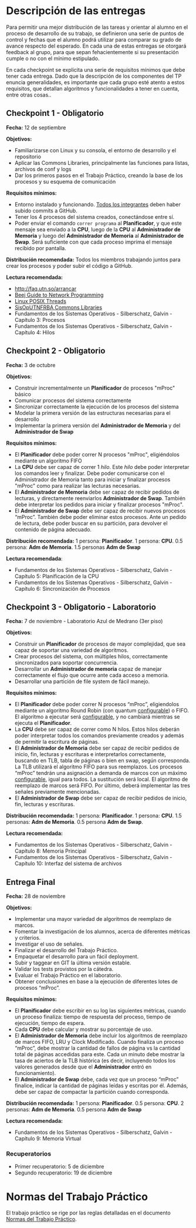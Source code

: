 # Descripción de las entregas

Para permitir una mejor distribución de las tareas y orientar al alumno en el proceso de desarrollo de su trabajo, se definieron una serie de puntos de control y fechas que el alumno podrá utilizar para comparar su grado de avance respecto del esperado. En cada una de estas entregas se otorgará feedback al grupo, para que sepan fehacientemente si su presentación cumple o no con el mínimo estipulado.

En cada checkpoint se explicita una serie de requisitos mínimos que debe tener cada entrega. Dado que la descripción de los componentes del TP enuncia generalidades, es importante que cada grupo esté atento a estos requisitos, que detallan algoritmos y funcionalidades a tener en cuenta, entre otras cosas..

## Checkpoint 1 - Obligatorio

**Fecha:** 12 de septiembre

**Objetivos:**
- Familiarizarse con Linux y su consola, el entorno de desarrollo y el repositorio
- Aplicar las Commons Libraries, principalmente las funciones para listas, archivos de conf y logs
- Dar los primeros pasos en el Trabajo Práctico, creando la base de los procesos y su esquema de comunicación

**Requisitos mínimos:**
- Entorno instalado y funcionando. <u>Todos los integrantes</u> deben haber subido commits a GitHub.
- Tener los 4 procesos del sistema creados, conectándose entre sí.
- Poder enviar el comando `correr programa` al **Planificador**, y que este mensaje sea enviado a la **CPU**, luego de la **CPU** al **Administrador de Memoria** y luego del **Administrador de Memoria** al **Administrador de Swap**. Será suficiente con que cada proceso imprima el mensaje recibido por pantalla.

**Distribución recomendada:** Todos los miembros trabajando juntos para crear los procesos y poder subir el código a GitHub.

**Lectura recomendada:**
- http://faq.utn.so/arrancar
- [Beej Guide to Network Programming](http://beej.us/guide/bgnet/output/html/multipage/index.html)
- [Linux POSIX Threads](http://www.yolinux.com/TUTORIALS/LinuxTutorialPosixThreads.html)
- [SisOpUTNFRBA Commons Libraries](https://github.com/sisoputnfrba/so-commons-library)
- Fundamentos de los Sistemas Operativos - Silberschatz, Galvin - Capítulo 3: Procesos
- Fundamentos de los Sistemas Operativos - Silberschatz, Galvin - Capítulo 4: Hilos

## Checkpoint 2 - Obligatorio

**Fecha:** 3 de octubre

**Objetivos:**
- Construir incrementalmente un **Planificador** de procesos "mProc" básico
- Comunicar procesos del sistema correctamente
- Sincronizar correctamente la ejecución de los procesos del sistema
- Modelar la primera versión de las estructuras necesarias para el desarrollo
- Implementar la primera versión del **Administrador de Memoria** y del **Administrador de Swap**

**Requisitos mínimos:**
- El **Planificador** debe poder correr N procesos "mProc", eligiéndolos mediante un algoritmo FIFO
- La **CPU** debe ser capaz de correr 1 *hilo*. Este *hilo* debe poder interpretar los comandos leer y finalizar. Debe poder comunicarse con el Administrador de Memoria tanto para iniciar y finalizar procesos "mProc" como para realizar las lecturas necesarias.
- El **Administrador de Memoria** debe ser capaz de recibir pedidos de lecturas, y directamente reenviarlos **Administrador de Swap**. También debe interpretar los pedidos para iniciar y finalizar procesos "mProc".
- El **Administrador de Swap** debe ser capaz de recibir nuevos procesos “mProc”. También debe poder eliminar estos procesos. Ante un pedido de lectura, debe poder buscar en su partición, para devolver el contenido de página adecuado.

**Distribución recomendada:** 
1 persona: **Planificador**. 1 persona: **CPU**. 0.5 persona: **Adm de Memoria**. 1.5 personas **Adm de Swap** 

**Lectura recomendada**:
- Fundamentos de los Sistemas Operativos - Silberschatz, Galvin - Capítulo 5: Planificación de la CPU
- Fundamentos de los Sistemas Operativos - Silberschatz, Galvin - Capítulo 6: Sincronización de Procesos


## Checkpoint 3 - Obligatorio - Laboratorio

**Fecha:** 7 de noviembre - Laboratorio Azul de Medrano (3er piso)

**Objetivos:**
- Construir un **Planificador** de procesos de mayor complejidad, que sea capaz de soportar una variedad de algoritmos.
- Crear procesos del sistema, con múltiples hilos, correctamente sincronizados para soportar concurrencia.
- Desarrollar un **Administrador de memoria** capaz de manejar correctamente el flujo que ocurre ante cada acceso a memoria.
- Desarrollar una partición de file system de fácil manejo.

**Requisitos mínimos:**
- El **Planificador** debe poder correr N procesos “mProc”, eligiendolos mediante un algoritmo Round Robin (con quantum <u>configurable</u>) o FIFO. El algoritmo a ejecutar será <u>configurable</u>, y no cambiará mientras se ejecuta el **Planificador**.
- La **CPU** debe ser capaz de correr como N hilos. Estos hilos deberán poder interpretar todos los comandos previamente creados y además de permitir la escritura de páginas.
- El **Administrador de Memoria** debe ser capaz de recibir pedidos de inicio, fin, lecturas y escrituras e interpretarlos correctamente, buscando en TLB, tabla de páginas o bien en swap, según corresponda. La TLB utilizará el algoritmo FIFO para sus reemplazos. Los procesos “mProc” tendrán una asignación a demanda de marcos con un máximo <u>configurable</u>, igual para todos. La sustitución será local. El algoritmo de reemplazo de marcos será FIFO. Por último, deberá implementar las tres señales previamente mencionadas.
- El **Administrador de Swap** debe ser capaz de recibir pedidos de inicio, fin, lecturas y escrituras.

**Distribución recomendada:**
1 persona: **Planificador**. 1 persona: **CPU**. 1.5 personas: **Adm de Memoria**. 0.5 persona **Adm de Swap**.

**Lectura recomendada:**
- Fundamentos de los Sistemas Operativos - Silberschatz, Galvin - Capítulo 8: Memoria Principal
- Fundamentos de los Sistemas Operativos - Silberschatz, Galvin - Capítulo 10: Interfaz del sistema de archivos

## Entrega Final

**Fecha:** 28 de noviembre

**Objetivos:**
- Implementar una mayor variedad de algoritmos de reemplazo de marcos.
- Fomentar la investigación de los alumnos, acerca de diferentes métricas y criterios.
- Investigar el uso de señales.
- Finalizar el desarrollo del Trabajo Práctico.
- Empaquetar el desarrollo para un fácil deployment.
- Subir y taggear en GIT la última versión estable.
- Validar los tests provistos por la cátedra.
- Evaluar el Trabajo Práctico en el laboratorio.
- Obtener conclusiones en base a la ejecución de diferentes lotes de procesos “mProc”.


**Requisitos mínimos:**
- El **Planificador** debe escribir en su log las siguientes métricas, cuando un proceso finaliza: tiempo de respuesta del proceso, tiempo de ejecución, tiempo de espera.
- Cada **CPU** debe calcular y mostrar su porcentaje de uso.
- El **Administrador de Memoria** debe incluir los algoritmos de reemplazo de marcos FIFO, LRU y Clock Modificado. Cuando finaliza un proceso “mProc”, debe mostrar la cantidad de fallos de página vs la cantidad total de páginas accedidas para este. Cada un minuto debe mostrar la tasa de aciertos de la TLB histórica (es decir, incluyendo todos los valores generados desde que el **Administrador** entró en funcionamiento). 
- El **Administrador de Swap** debe, cada vez que un proceso “mProc” finalice, indicar la cantidad de páginas leídas y escritas por él. Además, debe ser capaz de compactar la partición cuando corresponda.

**Distribución recomendada:**
1 persona: **Planificador**. 0.5 persona: **CPU**. 2 personas: **Adm de Memoria**. 0.5 persona **Adm de Swap**

**Lectura recomendada:**
- Fundamentos de los Sistemas Operativos - Silberschatz, Galvin - Capítulo 9: Memoria Virtual

### Recuperatorios
- Primer recuperatorio: 5 de diciembre
- Segundo recuperatorio: 19 de diciembre

# Normas del Trabajo Práctico
El trabajo práctico se rige por las reglas detalladas en el documento [Normas del Trabajo Práctico](http://faq.utn.so/ntp).